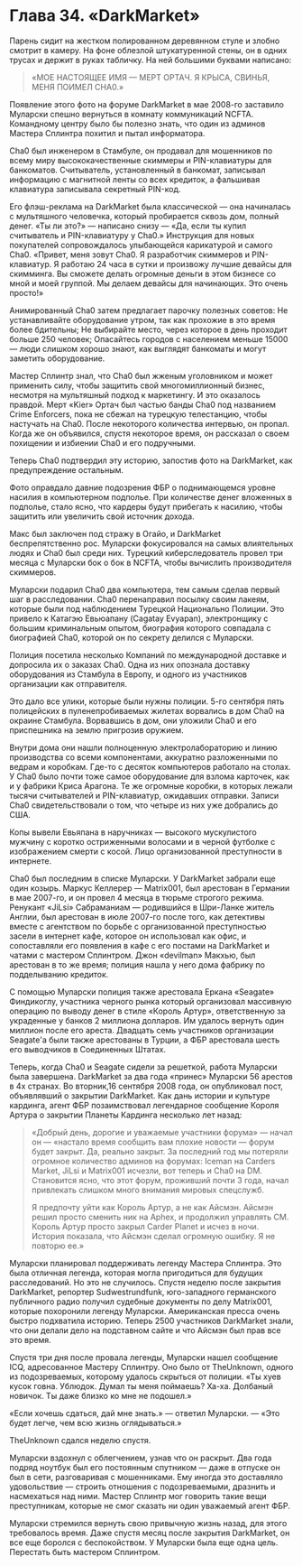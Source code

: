# Глава 34. «DarkMarket»

Парень сидит на жестком полированном деревянном стуле и злобно смотрит в камеру. На фоне облезлой штукатуренной стены, он в одних трусах и держит в руках табличку. На ней большими буквами написано:

> «МОЕ НАСТОЯЩЕЕ ИМЯ — МЕРТ ОРТАЧ. Я КРЫСА, СВИНЬЯ, МЕНЯ ПОИМЕЛ CHA0.»

Появление этого фото на форуме DarkMarket в мае 2008-го заставило Муларски спешно вернуться в комнату коммуникаций NCFTA. Командному центру было бы полезно знать, что один из админов Мастера Сплинтра похитил и пытал информатора.

Cha0 был инженером в Стамбуле, он продавал для мошенников по всему миру высококачественные скиммеры и PIN-клавиатуры для банкоматов. Считыватель, установленный в банкомат, записывал информацию с магнитной ленты со всех кредиток, а фальшивая клавиатура записывала секретный PIN-код.

Его флэш-реклама на DarkMarket была классической — она начиналась с мультяшного человечка, который пробирается сквозь дом, полный денег. «Ты ли это?» — написано снизу — «Да, если ты купил считыватель и PIN-клавиатуру у Cha0.» Инструкция для новых покупателей сопровождалось улыбающейся карикатурой и самого Cha0. «Привет, меня зовут Cha0. Я разработчик скиммеров и PIN-клавиатур. Я работаю 24 часа в сутки и произвожу лучшие девайсы для скимминга. Вы сможете делать огромные деньги в этом бизнесе со мной и моей группой. Мы делаем девайсы для начинающих. Это очень просто!»

Анимированный Сha0 затем предлагает парочку полезных советов: Не устанавливайте оборудование утром, так как прохожие в это время более бдительны; Не выбирайте место, через которое в день проходит больше 250 человек; Опасайтесь городов с населением меньше 15000 — люди слишком хорошо знают, как выглядят банкоматы и могут заметить оборудование.

Мастер Сплинтр знал, что Сha0 был жженым уголовником и может применить силу, чтобы защитить свой многомиллионный бизнес, несмотря на мультяшный подход к маркетингу. И это оказалось правдой. Мерт «Kier» Ортач был частью банды Сha0 под названием Crime Enforcers, пока не сбежал на турецкую телестанцию, чтобы настучать на Cha0. После некоторого количества интервью, он пропал. Когда же он объявился, спустя некоторое время, он рассказал о своем похищении и избиении Cha0 и его подручными.

Теперь Cha0 подтвердил эту историю, запостив фото на DarkMarket, как предупреждение остальным.

Фото оправдало давние подозрения ФБР о поднимающемся уровне насилия в компьютерном подполье. При количестве денег вложенных в подполье, стало ясно, что кардеры будут прибегать к насилию, чтобы защитить или увеличить свой источник дохода.

Макс был заключен под стражу в Огайо, и DarkMarket беспрепятственно рос. Муларски фокусировался на самых влиятельных людях и Cha0 был среди них. Турецкий киберследователь провел три месяца с Муларски бок о бок в NCFTA, чтобы вычислить производителя скиммеров.

Муларски подарил Cha0 два компьютера, тем самым сделав первый шаг в расследовании. Cha0 перенаправил посылку своим лакеям, которые были под наблюдением Турецкой Национально Полиции. Это привело к Катагэю Евьюапану (Cagatay Evyapan), электронщику с большим криминальным опытом, биография которого совпадала с биографией Cha0, которой он по секрету делился с Муларски.

Полиция посетила несколько Компаний по международной доставке и допросила их о заказах Cha0. Одна из них опознала доставку оборудования из Стамбула в Европу, и одного из участников организации как отправителя.

Это дало все улики, которые были нужны полиции. 5-го сентября пять полицейских в пуленепробиваемых жилетах ворвались в дом Cha0 на окраине Стамбула. Ворвавшись в дом, они уложили Cha0 и его приспешника на землю пригрозив оружием.

Внутри дома они нашли полноценную электролабораторию и линию производства со всеми компонентами, аккуратно разложенными по ведрам и коробкам. Где-то с десяток компьютеров работало на столах. У Cha0 было почти тоже самое оборудование для взлома карточек, как и у фабрики Криса Арагона. Те же огромные коробки, в которых лежали тысячи считывателей и PIN-клавиатур, ожидавших отправки. Записи Cha0 свидетельствовали о том, что четыре из них уже добрались до США.

Копы вывели Евьяпана в наручниках — высокого мускулистого мужчину с коротко остриженными волосами и в черной футболке с изображением смерти с косой. Лицо организованной преступности в интернете.

Cha0 был последним в списке Муларски. У DarkMarket забрали еще один козырь. Маркус Келлерер — Matrix001, был арестован в Германии в мае 2007-го, и он провел 4 месяца в тюрьме строгого режима. Ренукант «JiLsi» Сабраманиам — родившийся в Шри-Ланке житель Англии, был арестован в июле 2007-го после того, как детективы вместе с агентством по борьбе с организованной преступностью засели в интернет кафе, которое он использовал как офис, и сопоставляли его появления в кафе с его постами на DarkMarket и чатами с мастером Cплинтром. Джон «devilman» Макхью, был арестован в то же время; полиция нашла у него дома фабрику по подделыванию кредиток.

С помощью Муларски полиция также арестовала Еркана «Seagate» Финдикоглу, участника черного рынка который организовал массивную операцию по выводу денег в стиле «Король Артур», ответственную за украденные у банков 2 миллиона долларов. Им удалось вернуть один миллион после его ареста. Двадцать семь участников организации Seagate'а были также арестованы в Турции, а ФБР арестовала шесть его выводчиков в Соединенных Штатах.

Теперь, когда Cha0 и Seagate сидели за решеткой, работа Муларски была завершена. DarkMarket за два года «принес» Муларски 56 арестов в 4х странах. Во вторник,16 сентября 2008 года, он опубликовал пост, объявлявший о закрытии DarkMarket. Как дань истории и культуре кардинга, агент ФБР позаимствовал легендарное сообщение Короля Артура о закрытии Планеты Кардинга несколько лет назад:

> «Добрый день, дорогие и уважаемые участники форума» — начал он — «настало время сообщить вам плохие новости — форум будет закрыт. Да, реально закрыт. За последний год мы потеряли огромное количество админов на форумах: Iceman на Carders Market, JiLsi и Matrix001 исчезли, вот теперь и Cha0 на DM. Становится ясно, что этот форум, проживший почти 3 года, начал привлекать слишком много внимания мировых спецслужб.
>
> Я предпочту уйти как Король Артур, а не как Айсмэн. Айсмэн решил просто сменить ник на Aphex, и продолжил управлять CM. Король Артур просто закрыл Carder Planet и исчез в ночи. История показала, что Айсмэн сделал огромную ошибку. Я не повторю ее.»

Муларски планировал поддерживать легенду Мастера Сплинтра. Это была отличная легенда, которая могла пригодиться для будущих расследований. Но это не случилось. Спустя неделю после закрытия DarkMarket, репортер Sudwestrundfunk, юго-западного германского публичного радио получил судебные документы по делу Matrix001, которые похоронили легенду Муларски. Американская пресса очень быстро подхватила историю. Теперь 2500 участников DarkMarket знали, что они делали дело на подставном сайте и что Айсмэн был прав все это время.

Спустя три дня после провала легенды, Муларски нашел сообщение ICQ, адресованное Мастеру Сплинтру. Оно было от TheUnknown, одного из подозреваемых, которому удалось скрыться от полиции. «Ты хуев кусок говна. Ублюдок. Думал ты меня поймаешь? Ха-ха. Долбаный новичок. Ты даже близко ко мне не подошел.»

«Если хочешь сдаться, дай мне знать.» — ответил Муларски. — «Это будет легче, чем всю жизнь оглядываться.»

TheUnknown сдался неделю спустя.

Муларски вздохнул с облегчением, узнав что он раскрыт. Два года подряд ноутбук был его постоянным спутником — даже в отпуске он был в сети, разговаривая с мошенниками. Ему иногда это доставляло удовольствие — строить отношения с подозреваемыми, дразнить и насмехаться над ними. Мастер Сплинтр мог говорить такие вещи преступникам, которые не смог сказать ни один уважаемый агент ФБР.

Муларски стремился вернуть свою привычную жизнь назад, для этого требовалось время. Даже спустя месяц после закрытия DarkMarket, он все еще боролся с беспокойством. У Муларски была еще одна цель. Перестать быть мастером Сплинтром.
